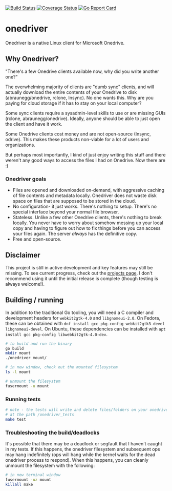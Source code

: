 [![Build Status](https://travis-ci.org/jstaf/onedriver.svg?branch=master)](https://travis-ci.org/jstaf/onedriver)
[![Coverage Status](https://coveralls.io/repos/github/jstaf/onedriver/badge.svg?branch=master)](https://coveralls.io/github/jstaf/onedriver?branch=master)
[![Go Report Card](https://goreportcard.com/badge/github.com/jstaf/onedriver)](https://goreportcard.com/report/github.com/jstaf/onedriver)

onedriver
======================================

Onedriver is a native Linux client for Microsoft Onedrive.

## Why Onedriver?

"There's a few Onedrive clients available now, why did you write another one?"

The overwhelming majority of clients are "dumb sync" clients, and will actually 
download the entire contents of your Onedrive to disk (abraunegg/onedrive, 
rclone, Insync). No one wants this. Why are you paying for cloud storage if it
has to stay on your local computer?

Some sync clients require a sysadmin-level skills to use or are missing GUIs 
(rclone, abraunegg/onedrive). Ideally, anyone should be able to just open the 
client and have it work.

Some Onedrive clients cost money and are not open-source (Insync, odrive). This 
makes these products non-viable for a lot of users and organizations.

But perhaps most importantly, I kind of just enjoy writing this stuff and there
weren't any good ways to access the files I had on Onedrive. Now there are :)

### Onedriver goals

* Files are opened and downloaded on-demand, with aggressive caching of file 
  contents and metadata locally. Onedriver does not waste disk space on files
  that are supposed to be stored in the cloud.
* No configuration- it just works. There's nothing to setup. There's no special
  interface beyond your normal file browser.
* Stateless. Unlike a few other Onedrive clients, there's nothing to 
  break locally. You never have to worry about somehow messing up your local 
  copy and having to figure out how to fix things before you can access your 
  files again. The server *always* has the definitive copy.
* Free and open-source.

## Disclaimer

This project is still in active development and key features may still be 
missing. To see current progress, check out the 
[projects page](https://github.com/jstaf/onedriver/projects/1). 
I don't recommend using it until the initial release is complete (though 
testing is always welcome!). 

## Building / running

In addition to the traditional Go tooling, you will need a C
compiler and development headers for `webkit2gtk-4.0` and `libgnomeui-2.0`. 
On Fedora, these can be obtained with 
`dnf install gcc pkg-config webkit2gtk3-devel libgnomeui-devel`. 
On Ubuntu, these dependencies can be installed with
`apt install gcc pkg-config libwebkit2gtk-4.0-dev`.

```bash
# to build and run the binary
go build
mkdir mount
./onedriver mount/

# in new window, check out the mounted filesystem
ls -l mount

# unmount the filesystem
fusermount -u mount
```

### Running tests

```bash
# note - the tests will write and delete files/folders on your onedrive account
# at the path /onedriver_tests
make test
```

### Troubleshooting the build/deadlocks

It's possible that there may be a deadlock or segfault that I haven't caught in 
my tests. If this happens, the onedriver filesystem and subsequent ops may hang
indefinitely (ops will hang while the kernel waits for the dead onedriver 
process to respond). When this happens, you can cleanly unmount the filesystem 
with the following:

```bash
# in new terminal window
fusermount -uz mount
killall make
```
